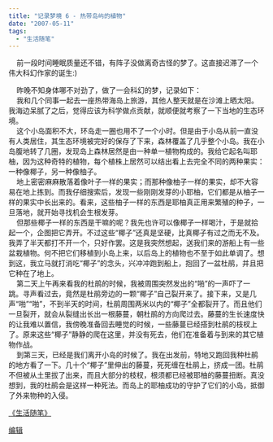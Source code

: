 ```yaml
---
title: "记录梦境 6 - 热带岛屿的植物"
date: "2007-05-11"
tags: 
  - "生活随笔"
---
```


    前一段时间睡眠质量还不错，有阵子没做离奇古怪的梦了。这直接迟滞了一个伟大科幻作家的诞生:)

  
    昨晚不知身体哪不对劲了，做了一会科幻的梦，记录如下：  
    我和几个同事一起去一座热带海岛上旅游，其他人整天就是在沙滩上晒太阳。我海边呆腻了之后，觉得应该为科学做点贡献，就顺便就考察了一下当地的生态环境。  
    这个小岛面积不大，环岛走一圈也用不了一个小时。但是由于小岛从前一直没有人类居住，其生态环境被完好的保存了下来，森林覆盖了几乎整个小岛。我在小岛腹地转了几圈，发现岛上森林居然是由一种单一植物构成的。我给它起名叫耶柚，因为这种奇特的植物，每个植株上居然可以结出看上去完全不同的两种果实：一种像椰子，另一种像柚子。  
    地上密密麻麻散落着像叶子一样的果实；而那种像柚子一样的果实，却不大容易在地上拣到。而我仔细搜索后，发现一些刚刚发芽的小耶柚，它们都是从柚子一样的果实中长出来的。看来，这些柚子一样的东西是耶柚真正用来繁殖的种子，一旦落地，就开始寻找机会生根发芽。  
    但那些椰子一样的东西是干嘛的呢？我先也许可以像椰子一样喝汁，于是就拾起一个，企图把它弄开。不过这些“椰子”还真是坚硬，比真椰子有过之而无不及。我弄了半天都打不开一个，只好作罢。这是我突然想起，送我们来的游船上有一些盆栽植物。何不把它们移植到小岛上来，以后岛上的植物也不至于如此单调了。想到这，我立马就打消吃“椰子”的念头，兴冲冲跑到船上，抱回了一盆杜鹃，并且把它种在了地上。  
    第二天上午再来看我的杜鹃的时候，我被周围突然发出的“啪”的一声吓了一跳。寻声看过去，竟然是杜鹃旁边的一颗“椰子”自己裂开来了。接下来，又是几声“啪”“啪”，不到半天的时间，杜鹃周围两米以内的“椰子”全都裂开了。而且他们一旦裂开，就会从裂缝出长出一根藤蔓，朝杜鹃的方向爬过去。藤蔓的生长速度快的让我难以置信，我傍晚准备回去睡觉的时候，一些藤蔓已经搭到杜鹃的枝杈上了。原来这些“椰子”静静的爬在这里，并没有死去，他们在准备着与到来的其它植物作战。  
    到第三天，已经是我们离开小岛的时候了。我在出发前，特地又跑回我种杜鹃的地方看了一下。几十个“椰子”里伸出的藤蔓，死死缠在杜鹃上，挤成一团。杜鹃不但被从土里拔了出来，而且大部分的枝杈，根须都已经被耶柚的藤蔓扭断。真没想到，我的杜鹃会是这样一种死法。而岛上的耶柚成功的守护了它们的小岛，抵御了外来物种的入侵。

[《生活随笔》](http://ruanqizhen.spaces.live.com/Blog/cns!1pU-rgQVTuuWM1TX8W8PfmDA!1123.entry)

[编辑](http://ruanqizhen.spaces.live.com/?_c11_BlogPart_handle=cns!5852D4F797C53FB6!2261&_c11_BlogPart_BlogPart=blogentry&_c=BlogPart&_c02_owner=1)
